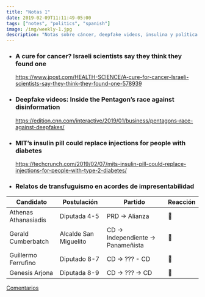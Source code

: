 ```yaml
---
title: "Notas 1"
date: 2019-02-09T11:11:49-05:00
tags: ["notes", "politics", "spanish"]
image: /img/weekly-1.jpg
description: "Notas sobre cáncer, deepfake videos, insulina y política local"
---
```


- ### A cure for cancer? Israeli scientists say they think they found one <br>

  https://www.jpost.com/HEALTH-SCIENCE/A-cure-for-cancer-Israeli-scientists-say-they-think-they-found-one-578939

- ### Deepfake videos: Inside the Pentagon’s race against disinformation <br>

  https://edition.cnn.com/interactive/2019/01/business/pentagons-race-against-deepfakes/

- ### MIT’s insulin pill could replace injections for people with diabetes <br>

  https://techcrunch.com/2019/02/07/mits-insulin-pill-could-replace-injections-for-people-with-type-2-diabetes/

- ### Relatos de transfuguismo en acordes de impresentabilidad

| Candidato            | Postulación           | Partido                            | Reacción |
| -------------------- | --------------------- | ---------------------------------- | -------- |
| Athenas Athanasiadis | Diputada 4-5          | PRD -> Alianza                     | 🙊       |
| Gerald Cumberbatch   | Alcalde San Miguelito | CD -> Independiente -> Panameñista | 🙊‍      |
| Guillermo Ferrufino  | Diputado 8-7          | CD -> ??? - CD                     | 🙊       |
| Genesis Arjona       | Diputada 8-9          | CD -> ??? -> CD                    | 🙊       |

[Comentarios](https://mobile.twitter.com/search?q=https%3A%2F%2Fpardenotas.jbrio.net%2Fweekly-1%2F)
